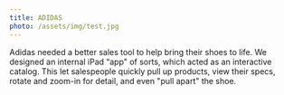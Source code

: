 ```yaml
---
title: ADIDAS
photo: /assets/img/test.jpg
---
```

<p>Adidas needed a better sales tool to help bring their shoes to life. We designed an internal iPad “app" of sorts, which acted as an interactive catalog. This let salespeople quickly pull up products, view their specs, rotate and zoom-in for detail, and even "pull apart" the shoe.</p>